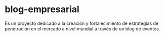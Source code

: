 # blog-empresarial
Es un proyecto dedicado a la creación y fortalecimiento de estrategias de penetración en el mercado a nivel mundial a través de un blog de eventos.
